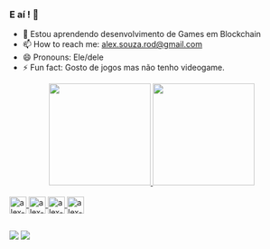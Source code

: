 ### E aí ! 👋


- 🌱 Estou aprendendo desenvolvimento de Games em Blockchain
- 📫 How to reach me: alex.souza.rod@gmail.com
- 😄 Pronouns: Ele/dele
- ⚡ Fun fact: Gosto de jogos mas não tenho videogame.

<div align="center">
  <a href="https://github.com/alexro804">
  <img height="180em" src="https://github-readme-stats.vercel.app/api?username=alexro804&show_icons=true&theme=dark&include_all_commits=true&count_private=true"/>
  <img height="180em" src="https://github-readme-stats.vercel.app/api/top-langs/?username=alexro804&layout=compact&langs_count=7&theme=dark"/>
</div>
  
<div style="display: inline_block"><br>
  <img align="center" alt="alex-js" height="30px" width="30px" src="https://cdn.jsdelivr.net/gh/devicons/devicon/icons/javascript/javascript-plain.svg" />
  <img align="center" alt="alex-csharp" height="30px" width="30px" src="https://cdn.jsdelivr.net/gh/devicons/devicon/icons/csharp/csharp-original.svg" />
  <img align="center" alt="alex-html5" height="30px" width="30px" src="https://cdn.jsdelivr.net/gh/devicons/devicon/icons/html5/html5-original.svg" />
  <img align="center" alt="alex-cs3" height="30px" width="30px" src="https://cdn.jsdelivr.net/gh/devicons/devicon/icons/css3/css3-original.svg" />
</div>

##
  
  <div>
    <a href="https://www.linkedin.com/in/alex-rodrigues-de-souza-884b0754/" target="_blank"><img src="https://img.shields.io/badge/LinkedIn-0077B5?style=for-the-badge&logo=linkedin&logoColor=white" target="_blank"></a>
    <a href="https://discord.com/channels/AlexXx#8293" target="_blank"><img src="https://img.shields.io/badge/Discord-7289DA?style=for-the-badge&logo=discord&logoColor=white" target="_blank"></a>
  </div>
